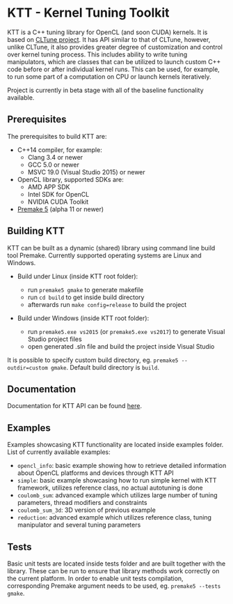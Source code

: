 KTT - Kernel Tuning Toolkit
===========================

KTT is a C++ tuning library for OpenCL (and soon CUDA) kernels. It is based on [CLTune project](https://github.com/CNugteren/CLTune).
It has API similar to that of CLTune, however, unlike CLTune, it also provides greater degree of customization and control over kernel tuning process.
This includes ability to write tuning manipulators, which are classes that can be utilized to launch custom C++ code before or after individual kernel runs.
This can be used, for example, to run some part of a computation on CPU or launch kernels iteratively.

Project is currently in beta stage with all of the baseline functionality available.

Prerequisites  
-------------

The prerequisites to build KTT are:

* C++14 compiler, for example:
    - Clang 3.4 or newer
    - GCC 5.0 or newer
    - MSVC 19.0 (Visual Studio 2015) or newer
* OpenCL library, supported SDKs are:
    - AMD APP SDK
    - Intel SDK for OpenCL
    - NVIDIA CUDA Toolkit
* [Premake 5](https://premake.github.io/download.html) (alpha 11 or newer)

Building KTT
------------

KTT can be built as a dynamic (shared) library using command line build tool Premake.
Currently supported operating systems are Linux and Windows.

* Build under Linux (inside KTT root folder):
    - run `premake5 gmake` to generate makefile
    - run `cd build` to get inside build directory
    - afterwards run `make config=release` to build the project
    
* Build under Windows (inside KTT root folder):
    - run `premake5.exe vs2015` (or `premake5.exe vs2017`) to generate Visual Studio project files
    - open generated .sln file and build the project inside Visual Studio

It is possible to specify custom build directory, eg. `premake5 --outdir=custom gmake`.
Default build directory is `build`.
    
Documentation
-------------

Documentation for KTT API can be found [here](https://github.com/Fillo7/KTT/blob/master/documentation/ktt_api.md).

Examples
--------

Examples showcasing KTT functionality are located inside examples folder.
List of currently available examples:

* `opencl_info`: basic example showing how to retrieve detailed information about OpenCL platforms and devices through KTT API
* `simple`: basic example showcasing how to run simple kernel with KTT framework, utilizes reference class, no actual autotuning is done
* `coulomb_sum`: advanced example which utilizes large number of tuning parameters, thread modifiers and constraints
* `coulomb_sum_3d`: 3D version of previous example
* `reduction`: advanced example which utilizes reference class, tuning manipulator and several tuning parameters

Tests
-----

Basic unit tests are located inside tests folder and are built together with the library.
These can be run to ensure that library methods work correctly on the current platform.
In order to enable unit tests compilation, corresponding Premake argument needs to be used, eg. `premake5 --tests gmake`.
